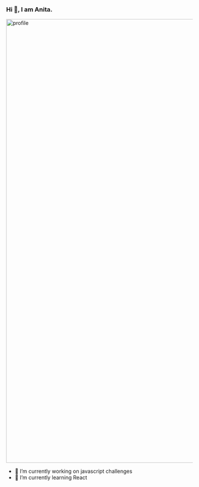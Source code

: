 ### Hi 👋, I am Anita.
<img src="https://github.com/Anita-joseph/Anita-joseph/blob/master/profile-readme.jpg" alt="profile" width="1200"/>
<div>
  <a href="https://github.com/Anita-joseph/Front-end-dev-challenges/pulse"></a>
</div> 



- 🔭 I’m currently working on javascript challenges
- 🌱 I’m currently learning React
<!-- - 👯 I’m looking to collaborate on ...
- 🤔 I’m looking for help with API, JSON
- 💬 Ask me about CSS
- 📫 How to reach me: ...
- 😄 Pronouns: ...
- ⚡ Fun fact: ...-->

